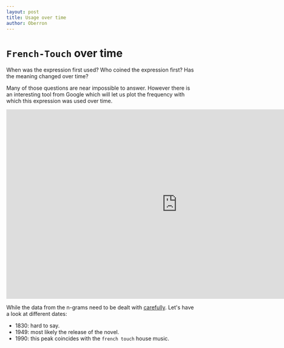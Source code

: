 ```yaml
---
layout: post
title: Usage over time
author: Oberron
---
```


# `French-Touch` over time
When was the expression first used?
Who coined the expression first? Has the meaning changed over time?

Many of those questions are near impossible to answer. However there is an interesting tool from Google which will let us plot the frequency with which this expression was used over time.

<iframe name="ngram_chart" src="https://books.google.com/ngrams/interactive_chart?content=french+touch&case_insensitive=on&year_start=1800&year_end=2008&corpus=15&smoothing=3&share=&direct_url=t4%3B%2Cfrench%20touch%3B%2Cc0%3B%2Cs0%3B%3BFrench%20touch%3B%2Cc0%3B%3BFrench%20Touch%3B%2Cc0%3B%3BFRENCH%20TOUCH%3B%2Cc0" width=900 height=500 marginwidth=0 marginheight=0 hspace=0 vspace=0 frameborder=0 scrolling=no></iframe>

While the data from the n-grams need to be dealt with [carefully](http://www.wired.com/2015/10/pitfalls-of-studying-language-with-google-ngram/). Let's have a look at different dates:
* 1830: hard to say.
* 1949: most likely the release of the novel.
* 1990: this peak coincides with the `french touch` house music.